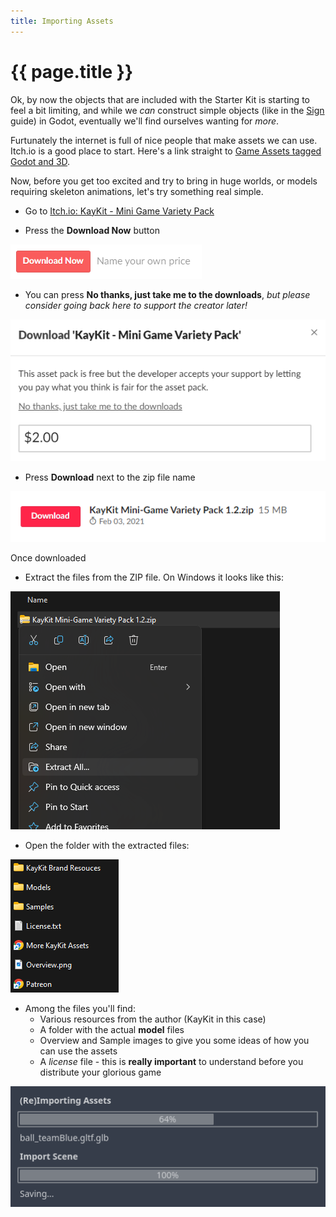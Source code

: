 ```yaml
---
title: Importing Assets
---
```

# {{ page.title }}

Ok, by now the objects that are included with the Starter Kit is starting to feel a bit limiting, and while we *can* construct simple objects (like in the [Sign](sign.md) guide) in Godot, eventually we'll find ourselves wanting for *more*.

Furtunately the internet is full of nice people that make assets we can use. Itch.io is a good place to start. Here's a link straight to [Game Assets tagged Godot and 3D](https://itch.io/game-assets/tag-3d/tag-godot).

Now, before you get too excited and try to bring in huge worlds, or models requiring skeleton animations, let's try something real simple. 

* Go to [Itch.io: KayKit - Mini Game Variety Pack](https://kaylousberg.itch.io/kay-kit-mini-game-variety-pack)

* Press the **Download Now** button

![Download Button 1](res/importing_gltf/download0.png)

* You can press **No thanks, just take me to the downloads**, _but please consider going back here to support the creator later!_

![Download Support](res/importing_gltf/download1.png)

* Press **Download** next to the zip file name

![Download Button 2](res/importing_gltf/download2.png)

Once downloaded

* Extract the files from the ZIP file. On Windows it looks like this:

![Extract All](res/importing_gltf/extractall.png)

* Open the folder with the extracted files:

![ZIP contents](res/importing_gltf/zip_contents.png)


* Among the files you'll find:
  - Various resources from the author (KayKit in this case)
  - A folder with the actual **model** files
  - Overview and Sample images to give you some ideas of how you can use the assets
  - A *license* file - this is **really important** to understand before you distribute your glorious game



![Re-importing](res/importing_gltf/re-importing.png)

